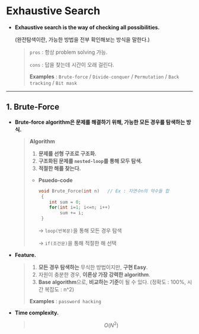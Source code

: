 # Exhaustive Search

- **Exhaustive search is the way of checking all possibilities.**

  (완전탐색이란, 가능한 방법을 전부 확인해보는 방식을 말한다.)

  > `pros` : 항상 problem solving 가능.
  >
  > `cons` : 답을 찾는데 시간이 오래 걸린다.
  >
  > **Examples** : `Brute-force` / `Divide-conquer` / `Permutation` / `Back tracking` / `Bit mask`
------

## 1. Brute-Force

- **Brute-force algorithm은 문제를 해결하기 위해, 가능한 모든 경우를 탐색하는 방식.**

  > **Algorithm**
  >
  > 1. **문제를 선형 구조로 구조화.**
  > 2. **구조화된 문제를 `nested-loop`를 통해 모두 탐색.**
  > 3. **적절한 해를 찾는다.**
  >
  > * **Psuedo-code**
  >
  >   ```c++
  >   void Brute_Force(int n)	// Ex : 자연수n의 약수들 합
  >    {
  >       int sum = 0;
  >       for(int i=1; i<=n; i++)
  >           sum += i;
  >    }
  >   ```
  >
  >   → `loop(반복문)`을 통해 모든 경우 탐색
  >
  >   → `if(조건문)`을 통해 적절한 해 선택
- **Feature.**

  > 1. **모든 경우 탐색하는** 무식한 방법이지만, **구현 Easy**.
  > 2. 자원이 충분한 경우, **이론상 가장 강력한 algorithm**.
  > 3. **Base algorithm**으로, **비교하는 기준**이 될 수 있다.
  >    (정확도 : 100%, 시간 복잡도 : n^2)
  >
  > **Examples** : `password hacking`

- **Time complexity.**

  >$$
  >O(N^2)
  >$$